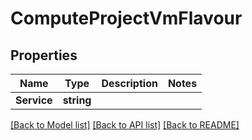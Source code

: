 # ComputeProjectVmFlavour

## Properties

Name | Type | Description | Notes
------------ | ------------- | ------------- | -------------
**Service** | **string** |  | 

[[Back to Model list]](../README.md#documentation-for-models) [[Back to API list]](../README.md#documentation-for-api-endpoints) [[Back to README]](../README.md)


